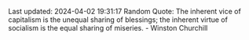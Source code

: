 Last updated: 2024-04-02 19:31:17
Random Quote: The inherent vice of capitalism is the unequal sharing of blessings; the inherent virtue of socialism is the equal sharing of miseries. - Winston Churchill